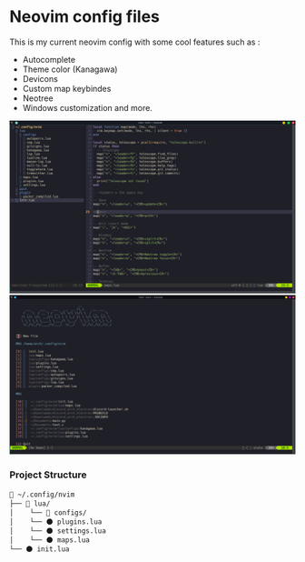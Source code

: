 # Neovim config files
This is my current neovim config with some cool features such as :
 - Autocomplete
 - Theme color (Kanagawa)
 - Devicons
 - Custom map keybindes 
 - Neotree
 - Windows customization and more.


![Image Alt Text](https://github.com/Aliiiiii404/Neovim-config/blob/main/images/neovim-screen.png)
![Image Alt Text](https://github.com/Aliiiiii404/Neovim-config/blob/main/images/neovim-alpha.png)

### Project Structure
```plaintext
📂 ~/.config/nvim
├── 📂 lua/
│	 └── 📂 configs/
│    └── 🌑 plugins.lua   
│	 └── 🌑 settings.lua
│	 └── 🌑 maps.lua
└── 🌑 init.lua
```
